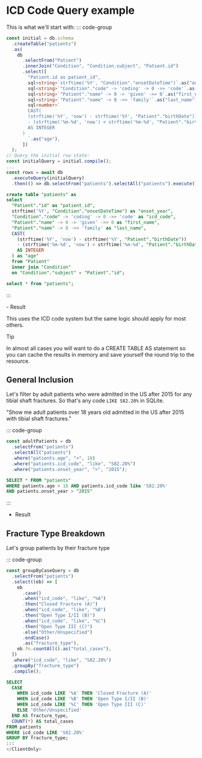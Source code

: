 <script setup lang="ts">
import { table0, table1 } from "./sql/icd-queries";
import { onMounted, ref } from "vue";
import DataTable from "./components/DataTable.vue";
import medfetch from "~/sqlite-wasm";
import DBWorker from "./sql/db.worker?worker";
import { Kysely } from "kysely";
import { mockPatientBundleFile } from "./data/bundles.Patient"

const worker = new DBWorker({ name: "db.worker" });

const dialect = medfetch(
  import.meta.env.DEV ? "http://localhost:8787/fhir" : "https://api.medfetch.io/fhir",
  {
    worker,
    scope: ["Patient", "Condition"]
  }
);
const db = new Kysely({
  dialect,
});

type Column = {
  name: string;
  dataType: string;
};
type ViewState = { rows: Record<string, unknown>[]; columns: Column[] }

const viewStates = ref<ViewState[]>([]);
onMounted(async () => {
  try {
  const result = await db.selectFrom("Patient").selectAll("Patient").execute().then(
    () => db.selectFrom("Patient").selectAll("Patient").execute()
  );
  console.log("RESULT", result)
    const t0  = await table0(db);
    const t1 = await table1(db)
    const views: ViewState[] = [
      t0,
      t1,
    ];
    viewStates.value = views
  } catch (e) {
    console.error(e);
  }
});

</script>


# ICD Code Query example
This is what we'll start with:
::: code-group
```ts [queries.ts]
const initial = db.schema
  .createTable("patients")
  .as(
    db
      .selectFrom("Patient")
      .innerJoin("Condition", "Condition.subject", "Patient.id")
      .select([
        "Patient.id as patient_id",
        sql<string>`strftime('%Y', "Condition"."onsetDateTime")`.as("onset_year"),
        sql<string>`"Condition"."code" -> 'coding' -> 0 ->> 'code'`.as("icd_code"),
        sql<string>`"Patient"."name" -> 0 -> 'given' ->> 0`.as("first_name"),
        sql<string>`"Patient"."name" -> 0 ->> 'family'`.as("last_name"),
        sql<number>`
        CAST(
        (strftime('%Y', 'now') - strftime('%Y', "Patient"."birthDate")) 
        - (strftime('%m-%d', 'now') < strftime('%m-%d', "Patient"."birthDate"))
        AS INTEGER
      )
        `.as("age"),
      ])
  );
// Query the initial row state:
const initialQuery = initial.compile();
...
const rows = await db
  .executeQuery(initialQuery)
  .then(() => db.selectFrom("patients").selectAll("patients").execute());
```

```sql [initial.sql]
create table "patients" as 
select 
  "Patient"."id" as "patient_id", 
  strftime('%Y', "Condition"."onsetDateTime") as "onset_year",
  "Condition"."code" -> 'coding' -> 0 ->> 'code' as "icd_code",
  "Patient"."name" -> 0 -> 'given' ->> 0 as "first_name",
  "Patient"."name" -> 0 ->> 'family' as "last_name",
  CAST(
    (strftime('%Y', 'now') - strftime('%Y', "Patient"."birthDate")) 
    - (strftime('%m-%d', 'now') < strftime('%m-%d', "Patient"."birthDate"))
    AS INTEGER
  ) as "age" 
  from "Patient" 
  inner join "Condition" 
  on "Condition"."subject" = "Patient"."id";

select * from "patients";
```

:::

<ClientOnly>
- Result
<DataTable :columns="viewStates[0].columns" :rows="viewStates[0].rows" />

This uses the ICD code system but the same logic should apply for most others.

> [!TIP]
> In almost all cases you will want to do a CREATE TABLE AS statement so you can
> cache the results in memory and save yourself the round trip to the resource.

## General Inclusion
Let's filter by adult patients who were admitted in the US after 2015 for
any tibial shaft fractures. So that's any code `LIKE S82.20%` in SQLite.

"Show me adult patients over 18 years old admitted in the US after 2015 with 
tibial shaft fractures."

::: code-group

```js [adultPatients.js]
const adultPatients = db
  .selectFrom("patients")
  .selectAll("patients")
  .where("patients.age", ">", 18)
  .where("patients.icd_code", "like", "S82.20%")
  .where("patients.onset_year", ">", "2015");
```

```sql [adult-patients.sql]
SELECT * FROM "patients"
WHERE patients.age > 18 AND patients.icd_code like 'S82.20%'
AND patients.onset_year > "2015"
```
:::

- Result
  <DataTable
    v-if="viewStates.length > 1 && viewStates[1].rows?.length"
    :columns="viewStates[1].columns"
    :rows="viewStates[1].rows"
  />

## Fracture Type Breakdown
Let's group patients by their fracture type

::: code-group

```js [fractureTypes.js]
const groupByCaseQuery = db
  .selectFrom("patients")
  .select((eb) => [
    eb
      .case()
      .when("icd_code", "like", "%A")
      .then("Closed Fracture (A)")
      .when("icd_code", "like", "%B")
      .then("Open Type I/II (B)")
      .when("icd_code", "like", "%C")
      .then("Open Type III (C)")
      .else("Other/Unspecified")
      .endCase()
      .as("fracture_type"),
    eb.fn.countAll().as("total_cases"),
  ])
  .where("icd_code", "like", "S82.20%")
  .groupBy("fracture_type")
  .compile();
```

```sql [fracture-types.sql]
SELECT
  CASE
    WHEN icd_code LIKE '%A' THEN 'Closed Fracture (A)'
    WHEN icd_code LIKE '%B' THEN 'Open Type I/II (B)'
    WHEN icd_code LIKE '%C' THEN 'Open Type III (C)'
    ELSE 'Other/Unspecified'
  END AS fracture_type,
  COUNT(*) AS total_cases
FROM patients
WHERE icd_code LIKE 'S82.20%'
GROUP BY fracture_type;
:::
</ClientOnly>


